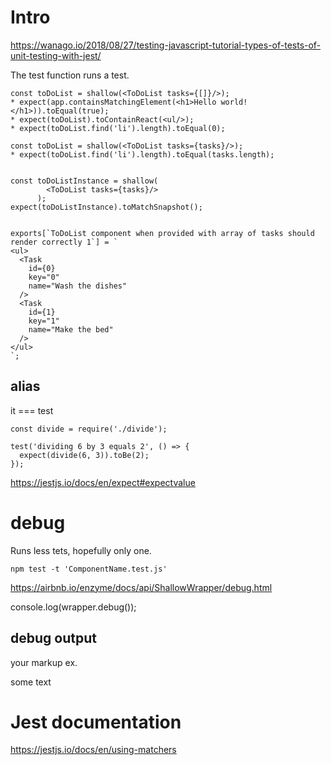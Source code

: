 # Intro
https://wanago.io/2018/08/27/testing-javascript-tutorial-types-of-tests-of-unit-testing-with-jest/

The test function runs a test.
```
const toDoList = shallow(<ToDoList tasks={[]}/>);
* expect(app.containsMatchingElement(<h1>Hello world!</h1>)).toEqual(true);
* expect(toDoList).toContainReact(<ul/>);
* expect(toDoList.find('li').length).toEqual(0);

const toDoList = shallow(<ToDoList tasks={tasks}/>);
* expect(toDoList.find('li').length).toEqual(tasks.length);


const toDoListInstance = shallow(
        <ToDoList tasks={tasks}/>
      );
expect(toDoListInstance).toMatchSnapshot();

     
exports[`ToDoList component when provided with array of tasks should render correctly 1`] = `
<ul>
  <Task
    id={0}
    key="0"
    name="Wash the dishes"
  />
  <Task
    id={1}
    key="1"
    name="Make the bed"
  />
</ul>
`;
```

## alias
it === test

```
const divide = require('./divide');
 
test('dividing 6 by 3 equals 2', () => {
  expect(divide(6, 3)).toBe(2);
});
```
https://jestjs.io/docs/en/expect#expectvalue


# debug

Runs less tets, hopefully only one.
```
npm test -t 'ComponentName.test.js'
```

https://airbnb.io/enzyme/docs/api/ShallowWrapper/debug.html

console.log(wrapper.debug());

## debug output
your markup
ex. <div>some text </div>

# Jest documentation
https://jestjs.io/docs/en/using-matchers

